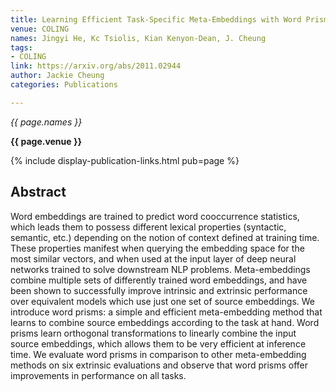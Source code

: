 ```yaml
---
title: Learning Efficient Task-Specific Meta-Embeddings with Word Prisms
venue: COLING
names: Jingyi He, Kc Tsiolis, Kian Kenyon-Dean, J. Cheung
tags:
- COLING
link: https://arxiv.org/abs/2011.02944
author: Jackie Cheung
categories: Publications

---
```


*{{ page.names }}*

**{{ page.venue }}**

{% include display-publication-links.html pub=page %}

## Abstract

Word embeddings are trained to predict word cooccurrence statistics, which leads them to possess different lexical properties (syntactic, semantic, etc.) depending on the notion of context defined at training time. These properties manifest when querying the embedding space for the most similar vectors, and when used at the input layer of deep neural networks trained to solve downstream NLP problems. Meta-embeddings combine multiple sets of differently trained word embeddings, and have been shown to successfully improve intrinsic and extrinsic performance over equivalent models which use just one set of source embeddings. We introduce word prisms: a simple and efficient meta-embedding method that learns to combine source embeddings according to the task at hand. Word prisms learn orthogonal transformations to linearly combine the input source embeddings, which allows them to be very efficient at inference time. We evaluate word prisms in comparison to other meta-embedding methods on six extrinsic evaluations and observe that word prisms offer improvements in performance on all tasks.